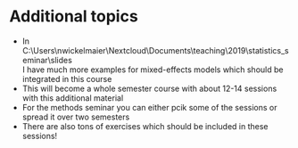 # Additional topics

* In
  C:\Users\nwickelmaier\Nextcloud\Documents\teaching\2019\statistics_seminar\slides\
  I have much more examples for mixed-effects models which should be
  integrated in this course
* This will become a whole semester course with about 12-14 sessions with
  this additional material
* For the methods seminar you can either pcik some of the sessions or
  spread it over two semesters
* There are also tons of exercises which should be included in these
  sessions!

